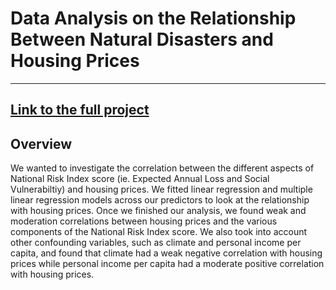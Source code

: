 # Data Analysis on the Relationship Between Natural Disasters and Housing Prices
---
[Link to the full project](NatDisaster_Analysis.ipynb)
---
## Overview 

We wanted to investigate the correlation between the different aspects of National Risk Index score (ie. Expected Annual Loss and Social Vulnerabiltiy) and housing prices. We fitted linear regression and multiple linear regression models across our predictors to look at the relationship with housing prices. Once we finished our analysis, we found weak and moderation correlations between housing prices and the various components of the National Risk Index score. We also took into account other confounding variables, such as climate and personal income per capita, and found that climate had a weak negative correlation with housing prices while personal income per capita had a moderate positive correlation with housing prices.
